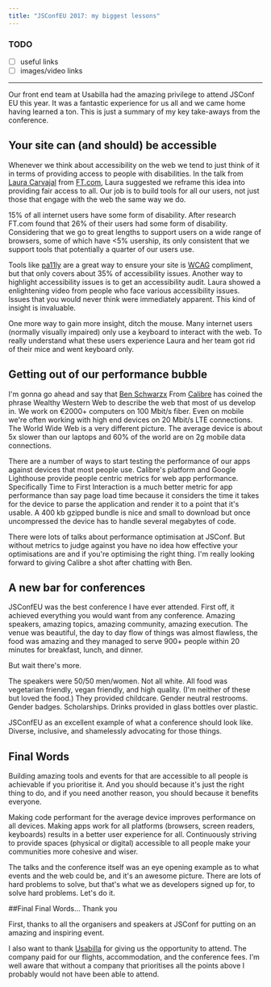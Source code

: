 ```yaml
---
title: "JSConfEU 2017: my biggest lessons"
---
```


### TODO
- [ ] useful links
- [ ] images/video links

----

Our front end team at Usabilla had the amazing privilege to attend JSConf EU this year. It was a fantastic experience for us all and we came home having learned a ton. This is just a summary of my key take-aways from the conference. 

## Your site can (and should) be accessible

Whenever we think about accessibility on the web we tend to just think of it in terms of providing access to people with disabilities. In the talk from [Laura Carvajal](https://twitter.com/lc512k) from [FT.com](https://www.ft.com/), Laura suggested we reframe this idea into providing fair access to all. Our job is to build tools for all our users, not just those that engage with the web the same way we do. 

15% of all internet users have some form of disability. After research FT.com found that 26% of their users had some form of disability. Considering that we go to great lengths to support users on a wide range of browsers, some of which have <5% usership, its only consistent that we support tools that potentially a quarter of our users use. 

Tools like [pa11ly](https://www.npmjs.com/package/pa11y) are a great way to ensure your site is [WCAG](https://www.w3.org/TR/WCAG20/) compliment, but that only covers about 35% of accessibility issues. Another way to highlight accessibility issues is to get an accessibility audit. Laura showed a enlightening video from people who face various accessibility issues. Issues that you would never think were immediately apparent. This kind of insight is invaluable. 

One more way to gain more insight, ditch the mouse. Many internet users (normally visually impaired) only use a keyboard to interact with the web. To really understand what these users experience Laura and her team got rid of their mice and went keyboard only.

## Getting out of our performance bubble

I'm gonna go ahead and say that [Ben Schwarzx](https://twitter.com/benschwarz) From [Calibre](https://calibreapp.com/) has coined the phrase Wealthy Western Web to describe the web that most of us develop in. We work on €2000+ computers on 100 Mbit/s fiber. Even on mobile we're often working with high end devices on 20 Mbit/s LTE connections. The World Wide Web is a very different picture. The average device is about 5x slower than our laptops and 60% of the world are on 2g mobile data connections. 

There are a number of ways to start testing the performance of our apps against devices that most people use. Calibre's platform and Google Lighthouse provide people centric metrics for web app performance. Specifically Time to First Interaction is a much better metric for app performance than say page load time because it considers the time it takes for the device to parse the application and render it to a point that it's usable. A 400 kb gzipped bundle is nice and small to download but once uncompressed the device has to handle several megabytes of code. 

There were lots of talks about performance optimisation at JSConf. But without metrics to judge against you have no idea how effective your optimisations are and if you're optimising the right thing. I'm really looking forward to giving Calibre a shot after chatting with Ben. 

## A new bar for conferences

JSConfEU was the best conference I have ever attended. First off, it achieved everything you would want from any conference. Amazing speakers, amazing topics, amazing community, amazing execution. The venue was beautiful, the day to day flow of things was almost flawless, the food was amazing and they managed to serve 900+ people within 20 minutes for breakfast, lunch, and dinner. 

But wait there's more.

The speakers were 50/50 men/women. Not all white. All food was vegetarian friendly, vegan friendly, and high quality. (I'm neither of these but loved the food.) They provided childcare. Gender neutral restrooms. Gender badges. Scholarships. Drinks provided in glass bottles over plastic.

JSConfEU as an excellent example of what a conference should look like. Diverse, inclusive, and shamelessly advocating for those things. 

## Final Words

Building amazing tools and events for that are accessible to all people is achievable if you prioritise it. And you should because it's just the right thing to do, and if you need another reason, you should because it benefits everyone. 

Making code performant for the average device improves performance on all devices. Making apps work for all platforms (browsers, screen readers, keyboards) results in a better user experience for all. Continuously striving to provide spaces (physical or digital) accessible to all people make your communities more cohesive and wiser. 

The talks and the conference itself was an eye opening example as to what events and the web could be, and it's an awesome picture. There are lots of hard problems to solve, but that's what we as developers signed up for, to solve hard problems. Let's do it. 

##Final Final Words… Thank you

First, thanks to all the organisers and speakers at JSConf for putting on an amazing and inspiring event.

I also want to thank [Usabilla](https://usabilla.com/) for giving us the opportunity to attend. The company paid for our flights, accommodation, and the conference fees. I'm well aware that without a company that prioritises all the points above I probably would not have been able to attend. 
